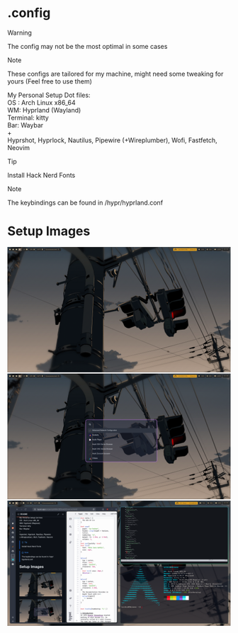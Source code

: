 # .config

>[!WARNING]
> The config may not be the most optimal in some cases

> [!NOTE]
> These configs are tailored for my machine, might need some tweaking for yours (Feel free to use them)

My Personal Setup Dot files: <br />
OS : Arch Linux x86_64 <br />
WM: Hyprland (Wayland) <br />
Terminal: kitty <br />
Bar: Waybar <br />
\+ <br />
Hyprshot, Hyprlock, Nautilus, Pipewire (+Wireplumber), Wofi, Fastfetch, Neovim </br> 


>[!Tip]
> Install Hack Nerd Fonts

> [!Note]
> The keybindings can be found in /hypr/hyprland.conf

# Setup Images
<img src="img/1.png" alt="Setup-base" width="600"/>
<img src="img/2.png" alt="Setup-wofi" width="600"/>
<img src="img/h.png" alt="Setup-working" width="600"/>
